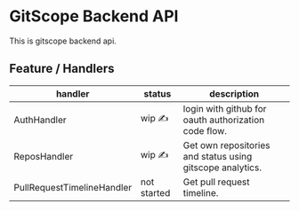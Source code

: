 # GitScope Backend API

This is gitscope backend api.

## Feature / Handlers

| handler                    | status      | description                                               |
| -------------------------- | ----------- | --------------------------------------------------------- |
| AuthHandler                | wip ✍️      | login with github for oauth authorization code flow.      |
| ReposHandler               | wip ✍️      | Get own repositories and status using gitscope analytics. |
| PullRequestTimelineHandler | not started | Get pull request timeline.                                |
